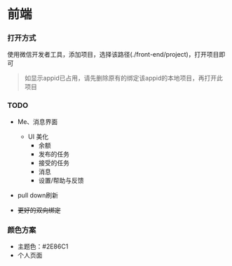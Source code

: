 # 前端

### 打开方式

使用微信开发者工具，添加项目，选择该路径(./front-end/project)，打开项目即可

> 如显示appid已占用，请先删除原有的绑定该appid的本地项目，再打开此项目

### TODO

- Me、消息界面
  - UI 美化
    - 余额
    - 发布的任务
    - 接受的任务
    - 消息
    - 设置/帮助与反馈



- pull down刷新
- ~~更好的双向绑定~~ 

### 颜色方案

- 主题色：#2E86C1
- 个人页面

